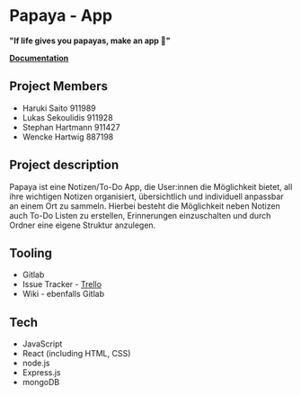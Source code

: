 # Papaya - App

**"If life gives you papayas, make an app 🍋"**


**[Documentation](https://gitlab.bht-berlin.de/s84634/papaya-app/-/wikis/home)**  


## Project Members

- Haruki Saito 911989
- Lukas Sekoulidis 911928
- Stephan Hartmann 911427
- Wencke Hartwig 887198


## Project description

Papaya ist eine Notizen/To-Do App, die User:innen die Möglichkeit bietet, all ihre wichtigen Notizen organisiert, übersichtlich und individuell anpassbar an einem Ort zu sammeln.
Hierbei besteht die Möglichkeit neben Notizen auch To-Do Listen zu erstellen, Erinnerungen einzuschalten und durch Ordner eine eigene Struktur anzulegen.


## Tooling

- Gitlab
- Issue Tracker - [Trello](https://trello.com/b/qq8ozzTd/papaya-app)
- Wiki - ebenfalls Gitlab


## Tech

- JavaScript
- React (including HTML, CSS)
- node.js
- Express.js
- mongoDB


